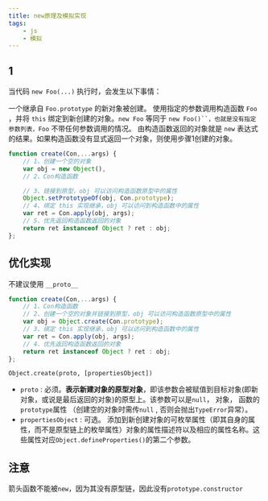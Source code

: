 ```yaml
---
title: new原理及模拟实现
tags:
    - js
    - 模拟
---
```


## 1

当代码 `new Foo(...)` 执行时，会发生以下事情：

一个继承自 `Foo.prototype` 的新对象被创建。
使用指定的参数调用构造函数 `Foo` ，并将 `this` 绑定到新创建的对象。`new Foo` 等同于 `new Foo()``，也就是没有指定参数列表，Foo` 不带任何参数调用的情况。
由构造函数返回的对象就是 `new` 表达式的结果。如果构造函数没有显式返回一个对象，则使用步骤1创建的对象。

```js
function create(Con,...args) {
    // 1、创建一个空的对象
    var obj = new Object(),
    // 2、Con构造函数

    // 3、链接到原型，obj 可以访问构造函数原型中的属性
    Object.setPrototypeOf(obj, Con.prototype);
    // 4、绑定 this 实现继承，obj 可以访问到构造函数中的属性
    var ret = Con.apply(obj, args);
    // 5、优先返回构造函数返回的对象
    return ret instanceof Object ? ret : obj;
};
```

## 优化实现

不建议使用 `__proto__`

```js
function create(Con,...args) {
    // 1、Con构造函数
    // 2、创建一个空的对象并链接到原型，obj 可以访问构造函数原型中的属性
    var obj = Object.create(Con.prototype);
    // 3、绑定 this 实现继承，obj 可以访问到构造函数中的属性
    var ret = Con.apply(obj, args);
    // 4、优先返回构造函数返回的对象
    return ret instanceof Object ? ret : obj;
};
```

`Object.create(proto, [propertiesObject])`

- `proto` : 必须。**表示新建对象的原型对象**，即该参数会被赋值到目标对象(即新对象，或说是最后返回的对象)的原型上。该参数可以是`null`， 对象， 函数的`prototype`属性 （创建空的对象时需传`null` , 否则会抛出`TypeError`异常）。
- `propertiesObject` : 可选。 添加到新创建对象的可枚举属性（即其自身的属性，而不是原型链上的枚举属性）对象的属性描述符以及相应的属性名称。这些属性对应`Object.defineProperties()`的第二个参数。

## 注意

箭头函数不能被`new`，因为其没有原型链，因此没有`prototype.constructor`
